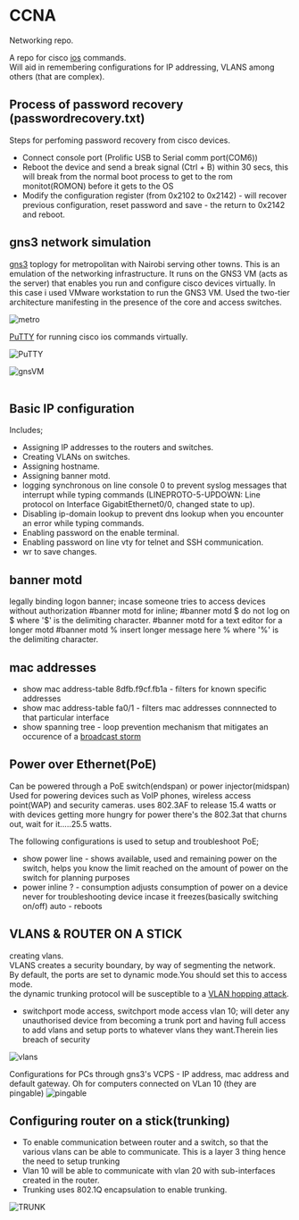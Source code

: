 # CCNA
Networking repo.

A repo for cisco [ios](https://www.techtarget.com/searchnetworking/definition/Cisco-IOS-Cisco-Internetwork-Operating-System) commands.<br>
Will aid in remembering configurations for IP addressing, VLANS among others (that are complex).

## Process of password recovery (passwordrecovery.txt)

Steps for perfoming password recovery from cisco devices.<br>
- Connect console port (Prolific USB to Serial comm port(COM6))<br>
- Reboot the device and send a break signal (Ctrl + B) within 30 secs, this will break from the normal boot process to get to the rom monitot(ROMON) before it gets to the OS<br>
- Modify the configuration register (from 0x2102 to 0x2142) - will recover previous configuration, reset password and save - the return to 0x2142 and reboot.

## gns3 network simulation

[gns3](https://en.wikipedia.org/wiki/Graphical_Network_Simulator-3) toplogy for metropolitan with Nairobi serving other towns. This is an emulation of the networking infrastructure. It runs on the GNS3 VM (acts as the server) that enables you run and configure cisco devices virtually. In this case i used VMware workstation to run the GNS3 VM. Used the two-tier architecture manifesting in the presence of the core and access switches.<br>

![metro](https://user-images.githubusercontent.com/61822296/233679365-049dea64-2275-4831-938c-61666ac5d776.png)<br>

[PuTTY](https://en.wikipedia.org/wiki/PuTTY) for running cisco ios commands virtually.<br>

![PuTTY](https://user-images.githubusercontent.com/61822296/233679386-593fed53-65da-448b-901f-6f292297a3f8.png)

![gnsVM](https://user-images.githubusercontent.com/61822296/233967056-d4b970cd-6b3d-4662-8b69-4f5377bd1507.png)
<br>
<br>

## Basic IP configuration

Includes;<br>
- Assigning IP addresses to the routers and switches.
- Creating VLANs on switches.
- Assigning hostname. 
- Assigning banner motd.
- logging synchronous on line console 0 to prevent syslog messages that interrupt while typing commands (LINEPROTO-5-UPDOWN: Line protocol on Interface      GigabitEthernet0/0, changed state to up).
- Disabling ip-domain lookup to prevent dns lookup when you encounter an error while typing commands.
- Enabling password on the enable terminal.
- Enabling password on line vty for telnet and SSH communication.
- wr to save changes.

## banner motd
legally binding logon banner; incase someone tries to access devices without authorization
#banner motd for inline; #banner motd $ do not log on $ where '$' is the delimiting character.
#banner motd for a text editor for a longer motd #banner motd % insert longer message here % where '%' is the delimiting character.

## mac addresses

- show mac address-table 8dfb.f9cf.fb1a - filters for known specific addresses
- show mac address-table fa0/1 - filters mac addresses connnected to that particular interface
- show spanning tree - loop prevention mechanism that mitigates an occurence of a [broadcast storm](https://en.wikipedia.org/wiki/Broadcast_storm#:~:text=A%20broadcast%20storm%20or%20broadcast,unable%20to%20transport%20normal%20traffic.)

## Power over Ethernet(PoE)
Can be powered through a PoE switch(endspan) or power injector(midspan)<br>
Used for powering devices such as VoIP phones, wireless access point(WAP) and security cameras. uses 802.3AF to release 15.4 watts or with devices getting more hungry for power there's the 802.3at that churns out, wait for it.....25.5 watts.

The following configurations is used to setup and troubleshoot PoE;
- show power line - shows available, used and remaining power on the switch, helps you know the limit reached on the amount of power on the switch for planning purposes<br>
- power inline ? - consumption adjusts consumption of power on a device never for troubleshooting device incase it freezes(basically switching on/off) auto - reboots

## VLANS & ROUTER ON A STICK
creating vlans.<br>
VLANS creates a security boundary, by way of segmenting the network.<br>
By default, the ports are set to dynamic mode.You should set this to access mode.<br>
the dynamic trunking protocol will be susceptible to a [VLAN hopping attack](https://www.techtarget.com/searchsecurity/definition/VLAN-hopping).

- switchport mode access, switchport mode access vlan 10; will deter any unauthorised device from becoming a trunk port and having full access to add vlans and setup ports to whatever vlans they want.Therein lies breach of security

![vlans](https://github.com/vic-rono/CCNA/assets/61822296/c134cb42-414e-4597-91fb-3767ed5a8e36)

Configurations for PCs through gns3's VCPS - IP address, mac address and default gateway. Oh for computers connected on VLan 10 (they are pingable)
![pingable](https://github.com/vic-rono/CCNA/assets/61822296/91198dcf-98a8-4176-a5e9-159fb92f4f9f)

## Configuring router on a stick(trunking)
- To enable communication between router and a switch, so that the various vlans can be able to communicate. This is a layer 3 thing        hence the need to setup trunking 
- Vlan 10 will be able to communicate with vlan 20 with sub-interfaces created in the router.
- Trunking uses 802.1Q encapsulation to enable trunking.

![TRUNK](https://github.com/vic-rono/CCNA/assets/61822296/87a435ba-2b0b-4161-9e44-d718e52cba05)





